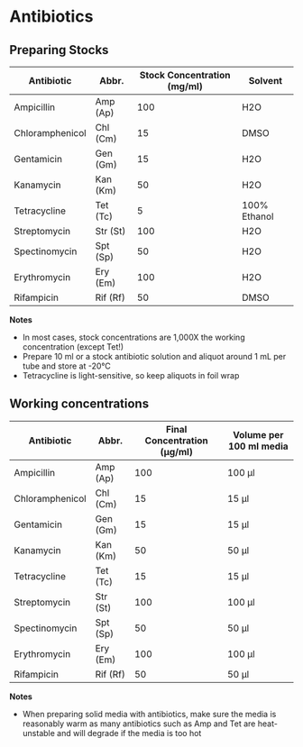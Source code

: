 # Antibiotics

## Preparing Stocks

<table><thead><tr><th>Antibiotic</th><th>Abbr.</th><th data-type="number">Stock Concentration (mg/ml)</th><th>Solvent</th></tr></thead><tbody><tr><td>Ampicillin</td><td>Amp (Ap)</td><td>100</td><td>H2O</td></tr><tr><td>Chloramphenicol</td><td>Chl (Cm)</td><td>15</td><td>DMSO</td></tr><tr><td>Gentamicin</td><td>Gen (Gm)</td><td>15</td><td>H2O</td></tr><tr><td>Kanamycin</td><td>Kan (Km)</td><td>50</td><td>H2O</td></tr><tr><td>Tetracycline</td><td>Tet (Tc)</td><td>5</td><td>100% Ethanol</td></tr><tr><td>Streptomycin</td><td>Str (St)</td><td>100</td><td>H2O</td></tr><tr><td>Spectinomycin</td><td>Spt (Sp)</td><td>50</td><td>H2O</td></tr><tr><td>Erythromycin</td><td>Ery (Em)</td><td>100</td><td>H2O</td></tr><tr><td>Rifampicin</td><td>Rif (Rf)</td><td>50</td><td>DMSO</td></tr></tbody></table>

**Notes**

* In most cases, stock concentrations are 1,000X the working concentration (except Tet!)
* Prepare 10 ml or a stock antibiotic solution and aliquot around 1 mL per tube and store at -20°C
* Tetracycline is light-sensitive, so keep aliquots in foil wrap

## Working concentrations

<table><thead><tr><th>Antibiotic</th><th>Abbr.</th><th data-type="number">Final Concentration (μg/ml)</th><th>Volume per 100 ml media</th></tr></thead><tbody><tr><td>Ampicillin</td><td>Amp (Ap)</td><td>100</td><td>100 μl</td></tr><tr><td>Chloramphenicol</td><td>Chl (Cm)</td><td>15</td><td>15 μl</td></tr><tr><td>Gentamicin</td><td>Gen (Gm)</td><td>15</td><td>15 μl</td></tr><tr><td>Kanamycin</td><td>Kan (Km)</td><td>50</td><td>50 μl</td></tr><tr><td>Tetracycline</td><td>Tet (Tc)</td><td>15</td><td>15 μl</td></tr><tr><td>Streptomycin</td><td>Str (St)</td><td>100</td><td>100 μl</td></tr><tr><td>Spectinomycin</td><td>Spt (Sp)</td><td>50</td><td>50 μl</td></tr><tr><td>Erythromycin</td><td>Ery (Em)</td><td>100</td><td>100 μl</td></tr><tr><td>Rifampicin</td><td>Rif (Rf)</td><td>50</td><td>50 μl</td></tr></tbody></table>

**Notes**

* When preparing solid media with antibiotics, make sure the media is reasonably warm as many antibiotics such as Amp and Tet are heat-unstable and will degrade if the media is too hot
